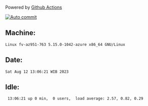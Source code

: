 Powered by [Github Actions](https://github.com/features/actions)

[![Auto commit](https://github.com/hiage/workstation/workflows/Auto%20commit/badge.svg)](https://github.com/hiage/workstation/actions?query=workflow%3A%22Auto+commit%22)

## Machine:
```
Linux fv-az951-763 5.15.0-1042-azure x86_64 GNU/Linux
```
## Date:
```
Sat Aug 12 13:06:21 WIB 2023
```
## Idle:
```
 13:06:21 up 0 min,  0 users,  load average: 2.57, 0.82, 0.29
```
